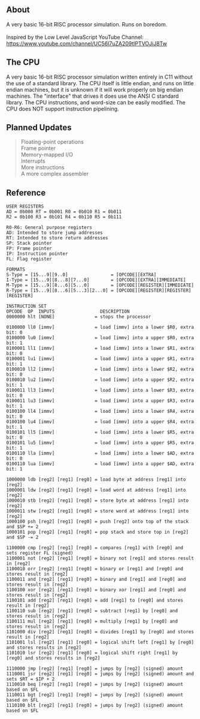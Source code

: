 ## About
A very basic 16-bit RISC processor simulation. Runs on boredom.</br>
</br>
Inspired by the Low Level JavaScript YouTube Channel: https://www.youtube.com/channel/UC56l7uZA209tlPTVOJiJ8Tw</br>

## The CPU
A very basic 16-bit RISC processor simulation written entirely in C11 without the use of a standard library. The CPU itself is little endian, and runs on little endian machines, but it is unknown if it will work properly on big endian machines. The "interface" that drives it does use the ANSI C standard library. The CPU instructions, and word-size can be easily modified. The CPU does NOT support instruction pipelining.

## Planned Updates
> Floating-point operations</br>
> Frame pointer</br>
> Memory-mapped I/O</br>
> Interrupts</br>
> More instructions</br>
> A more complex assembler</br>

## Reference
```
USER REGISTERS
AD = 0b000 RT = 0b001 R0 = 0b010 R1 = 0b011
R2 = 0b100 R3 = 0b101 R4 = 0b110 R5 = 0b111

R0-R6: General purpose registers
AD: Intended to store jump addresses
RT: Intended to store return addresses
SP: Stack pointer
FP: Frame pointer
IP: Instruction pointer
FL: Flag register

FORMATS
S-Type = [15...9][9..0]                = [OPCODE][EXTRA]
I-Type = [15...9][8...8][7...0]        = [OPCODE][EXTRA][IMMEDIATE]
M-Type = [15...9][8...6][5...0]        = [OPCODE][REGISTER][IMMEDIATE]
R-Type = [15...9][8...6][5...3][2...0] = [OPCODE][REGISTER][REGISTER][REGISTER]

INSTRUCTION SET
OPCODE  OP  INPUTS                 DESCRIPTION
0000000 hlt [NONE]               = stops the processor

0100000 ll0 [immv]               = load [immv] into a lower $R0, extra bit: 0
0100000 lu0 [immv]               = load [immv] into a upper $R0, extra bit: 1
0100001 ll1 [immv]               = load [immv] into a lower $R1, extra bit: 0
0100001 lu1 [immv]               = load [immv] into a upper $R1, extra bit: 1
0100010 ll2 [immv]               = load [immv] into a lower $R2, extra bit: 0
0100010 lu2 [immv]               = load [immv] into a upper $R2, extra bit: 1
0100011 ll3 [immv]               = load [immv] into a lower $R3, extra bit: 0
0100011 lu3 [immv]               = load [immv] into a upper $R3, extra bit: 1
0100100 ll4 [immv]               = load [immv] into a lower $R4, extra bit: 0
0100100 lu4 [immv]               = load [immv] into a upper $R4, extra bit: 1
0100101 ll5 [immv]               = load [immv] into a lower $R5, extra bit: 0
0100101 lu5 [immv]               = load [immv] into a upper $R5, extra bit: 1
0100110 lla [immv]               = load [immv] into a lower $AD, extra bit: 0
0100110 lua [immv]               = load [immv] into a upper $AD, extra bit: 1

1000000 ldb [reg2] [reg1] [reg0] = load byte at address [reg1] into [reg2]
1000001 ldw [reg2] [reg1] [reg0] = load word at address [reg1] into [reg2]
1000010 stb [reg2] [reg1] [reg0] = store byte at address [reg1] into [reg2]
1000011 stw [reg2] [reg1] [reg0] = store word at address [reg1] into [reg2]
1000100 psh [reg2] [reg1] [reg0] = push [reg2] onto top of the stack and $SP += 2
1000101 pop [reg2] [reg1] [reg0] = pop stack and store top in [reg2] and $SP -= 2

1100000 cmp [reg2] [reg1] [reg0] = compares [reg1] with [reg0] and sets register FL (signed)
1100001 not [reg2] [reg1] [reg0] = binary not [reg1] and stores result in [reg2]
1100010 orr [reg2] [reg1] [reg0] = binary or [reg1] and [reg0] and stores result in [reg2]
1100011 and [reg2] [reg1] [reg0] = binary and [reg1] and [reg0] and stores result in [reg2]
1100100 xor [reg2] [reg1] [reg0] = binary xor [reg1] and [reg0] and stores result in [reg2]
1100101 add [reg2] [reg1] [reg0] = add [reg1] to [reg0] and stores result in [reg2]
1100110 sub [reg2] [reg1] [reg0] = subtract [reg1] by [reg0] and stores result in [reg2]
1100111 mul [reg2] [reg1] [reg0] = multiply [reg1] by [reg0] and stores result in [reg2]
1101000 div [reg2] [reg1] [reg0] = divides [reg1] by [reg0] and stores result in [reg2]
1101001 lsl [reg2] [reg1] [reg0] = logical shift left [reg1] by [reg0] and stores results in [reg2]
1101010 lsr [reg2] [reg1] [reg0] = logical shift right [reg1] by [reg0] and stores results in [reg2]

1110000 jmp [reg2] [reg1] [reg0] = jumps by [reg2] (signed) amount
1110001 jsr [reg2] [reg1] [reg0] = jumps by [reg2] (signed) amount and sets $RT = $IP + 2
1110010 beq [reg2] [reg1] [reg0] = jumps by [reg2] (signed) amount based on $FL
1110011 bgt [reg2] [reg1] [reg0] = jumps by [reg2] (signed) amount based on $FL
1110100 blt [reg2] [reg1] [reg0] = jumps by [reg2] (signed) amount based on $FL
```
